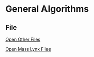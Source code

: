 # General Algorithms #
## File ##

[Open Other Files](GeneralOpenOtherFile.md)

[Open Mass Lynx Files](GeneralOpenMassLynxFile.md)